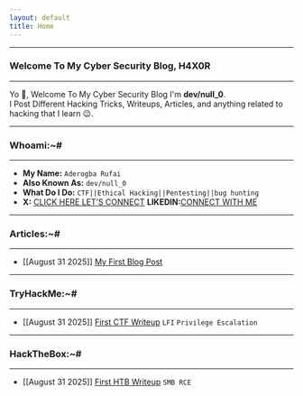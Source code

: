 ```yaml
---
layout: default
title: Home 
---
```


* * *
### Welcome To My Cyber Security Blog, H4X0R  
* * *

Yo 👋, Welcome To My Cyber Security Blog I'm **dev/null_0**.  
I Post Different Hacking Tricks, Writeups, Articles, and anything related to hacking that I learn 😉. 

* * *
### Whoami:~#
* * *

- **My Name:**    `Aderogba Rufai`
- **Also Known As:** `dev/null_0`
- **What Do I Do:**  `CTF||Ethical Hacking||Pentesting||bug hunting`
- **X:** [CLICK HERE LET’S CONNECT](https://x.com/Ru50566Rufai?t=XNUgBNbyiW_uEPnyVSW7Qg&s=09)
**LIKEDIN:**[CONNECT WITH ME](https://www.linkedin.com/in/aderogba-rufai-732435335?utm_source=share&utm_campaign=share_via&utm_content=profile&utm_medium=android_app)

* * *
### **Articles:~#**
* * *

- [[August 31 2025]] [My First Blog Post](https://yourusername.github.io/posts/articles/first_post.html)

* * *
### **TryHackMe:~#**
* * *

- [[August 31 2025]] [First CTF Writeup](https://yourusername.github.io/posts/tryhackme/first_ctf.html) `LFI` `Privilege Escalation`

* * *
### **HackTheBox:~#**
* * *

- [[August 31 2025]] [First HTB Writeup](https://yourusername.github.io/posts/hackthebox/first_htb.html) `SMB RCE`
